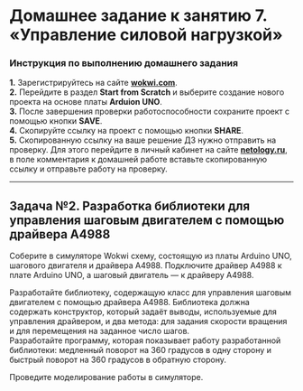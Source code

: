 # Домашнее задание к занятию 7. «‎Управление силовой нагрузкой»
### Инструкция по выполнению домашнего задания
**1.** Зарегистрируйтесь на сайте **[wokwi.com](https://wokwi.com/)**.<br>
**2.** Перейдите в раздел **Start from Scratch** и выберите создание нового проекта на основе платы **Arduion UNO**.<br>
**3.** После завершения проверки работоспособности сохраните проект с помощью кнопки **SAVE**.<br>
**4.** Скопируйте ссылку на проект с помощью кнопки **SHARE**.<br>
**5.** Скопированную ссылку на ваше решение ДЗ нужно отправить на проверку. Для этого перейдите в личный кабинет на сайте **[netology.ru](https://netology.ru/)**, в поле комментария к домашней работе вставьте скопированную ссылку и отправьте работу на проверку.

------------

## Задача №2. Разработка библиотеки для управления шаговым двигателем с помощью драйвера A4988

Соберите в симуляторе Wokwi схему, состоящую из платы Arduino UNO, шагового двигателя и драйвера А4988. Подключите драйвер А4988 к плате Arduino UNO, а шаговый двигатель — к драйверу А4988.<br>

Разработайте библиотеку, содержащую класс для управления шаговым двигателем с помощью драйвера А4988. Библиотека должна содержать конструктор, который задаёт выводы, используемые для управления драйвером, и два метода: для задания скорости вращения и для перемещения на заданное число шагов.<br>
Разработайте программу, которая показывает работу разработанной библиотеки: медленный поворот на 360 градусов в одну сторону и быстрый поворот на 360 градусов в обратную сторону.<br>

Проведите моделирование работы в симуляторе.<br>